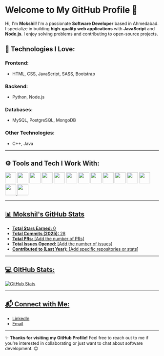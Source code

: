 # Welcome to My GitHub Profile 👋

Hi, I'm **Mokshil**! I'm a passionate **Software Developer** based in Ahmedabad. I specialize in building **high-quality web applications** with **JavaScript** and **Node.js**. I enjoy solving problems and contributing to open-source projects.

## 🚀 Technologies I Love:

### **Frontend:**
- HTML, CSS, JavaScript, SASS, Bootstrap

### **Backend:**
- Python, Node.js

### **Databases:**
- MySQL, PostgreSQL, MongoDB

### **Other Technologies:**
- C++, Java

---

## ⚙️ Tools and Tech I Work With:

<a href="#"><img src="https://img.shields.io/badge/-HTML-E34F26?style=flat-square&logo=html5&logoColor=white" width="auto" height="36"></a>
<a href="#"><img src="https://img.shields.io/badge/-CSS-1572B6?style=flat-square&logo=css3" width="auto" height="36"></a>
<a href="#"><img src="https://img.shields.io/badge/-JavaScript-F7DF1E?style=flat-square&logo=javascript&logoColor=black" width="auto" height="36"></a>
<a href="#"><img src="https://img.shields.io/badge/-SASS-CC6699?style=flat-square&logo=sass&logoColor=white" width="auto" height="36"></a>
<a href="#"><img src="https://img.shields.io/badge/-Bootstrap-563D7C?style=flat-square&logo=bootstrap" width="auto" height="36"></a>
<a href="#"><img src="https://img.shields.io/badge/-Node.js-339933?style=flat-square&logo=node.js&logoColor=white" width="auto" height="36"></a>
<a href="#"><img src="https://img.shields.io/badge/-C++-00599C?style=flat-square&logo=c" width="auto" height="36"></a>
<a href="#"><img src="https://img.shields.io/badge/-Java-007396?style=flat-square&logo=java&logoColor=white" width="auto" height="36"></a>
<a href="#"><img src="https://img.shields.io/badge/-Python-3776AB?style=flat-square&logo=python&logoColor=white" width="auto" height="36"></a>
<a href="#"><img src="https://img.shields.io/badge/-PostgreSQL-336791?style=flat-square&logo=postgresql&logoColor=white" width="auto" height="36"></a>
<a href="#"><img src="https://img.shields.io/badge/-MySQL-4479A1?style=flat-square&logo=mysql&logoColor=white" width="auto" height="36"></a>
<a href="#"><img src="https://img.shields.io/badge/-Lucidchart-F4871E?style=flat-square&logo=lucidchart&logoColor=white" width="auto" height="36"></a>
<a href="#"><img src="https://img.shields.io/badge/-XAMPP-FF7A00?style=flat-square&logo=apache&logoColor=white" width="auto" height="36">
<a href="#"><img src="https://img.shields.io/badge/-Jupyter-F37626?style=flat-square&logo=jupyter&logoColor=white" width="auto" height="36">

---

## 📊 Mokshil's GitHub Stats

- **Total Stars Earned:** 0  
- **Total Commits (2025):** 28 
- **Total PRs:** [Add the number of PRs]  
- **Total Issues Opened:** [Add the number of issues]  
- **Contributed to (Last Year):** [Add specific repositories or stats]

---

## 💻 GitHub Stats:

![GitHub Stats](https://github-readme-stats.vercel.app/api?username=MokshilShah&show_icons=true&theme=radical)

---

## 📬 Connect with Me:

- [LinkedIn](https://www.linkedin.com/in/mokshil-shah-3057012a2/)
- [Email](mailto:mokshil.shah.btec.it@gmail.com?subject=Query%20about%20your%20services)

---

✨ **Thanks for visiting my GitHub Profile!** Feel free to reach out to me if you're interested in collaborating or just want to chat about software development. 😊
